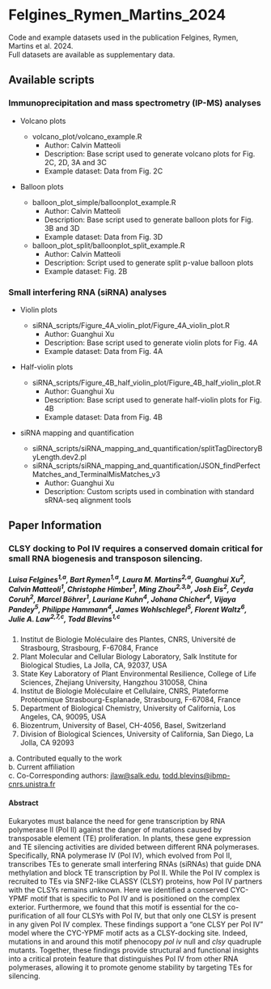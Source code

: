 # Felgines_Rymen_Martins_2024
Code and example datasets used in the publication Felgines, Rymen, Martins et al. 2024.  
Full datasets are available as supplementary data.

## Available scripts

### Immunoprecipitation and mass spectrometry (IP-MS) analyses

- Volcano plots
  - volcano_plot/volcano_example.R
    - Author: Calvin Matteoli
    - Description: Base script used to generate volcano plots for Fig. 2C, 2D, 3A and 3C
    - Example dataset: Data from Fig. 2C

- Balloon plots
  - balloon_plot_simple/balloonplot_example.R
    - Author: Calvin Matteoli
    - Description: Base script used to generate balloon plots for Fig. 3B and 3D
    - Example dataset: Data from Fig. 3D
  - balloon_plot_split/balloonplot_split_example.R
    - Author: Calvin Matteoli
    - Description: Script used to generate split p-value balloon plots
    - Example dataset: Fig. 2B
   
### Small interfering RNA (siRNA) analyses

- Violin plots
  - siRNA_scripts/Figure_4A_violin_plot/Figure_4A_violin_plot.R
    - Author: Guanghui Xu
    - Description: Base script used to generate violin plots for Fig. 4A
    - Example dataset: Data from Fig. 4A

- Half-violin plots
  - siRNA_scripts/Figure_4B_half_violin_plot/Figure_4B_half_violin_plot.R
    - Author: Guanghui Xu
    - Description: Base script used to generate half-violin plots for Fig. 4B
    - Example dataset: Data from Fig. 4B

- siRNA mapping and quantification
  - siRNA_scripts/siRNA_mapping_and_quantification/splitTagDirectoryByLength.dev2.pl
  - siRNA_scripts/siRNA_mapping_and_quantification/JSON_findPerfectMatches_and_TerminalMisMatches_v3
    - Author: Guanghui Xu
    - Description: Custom scripts used in combination with standard sRNA-seq alignment tools

## Paper Information
### CLSY docking to Pol IV requires a conserved domain critical for small RNA biogenesis and transposon silencing.

##### Luisa Felgines<sup>1,a</sup>, Bart Rymen<sup>1,a</sup>, Laura M. Martins<sup>2,a</sup>, Guanghui Xu<sup>2</sup>, Calvin Matteoli<sup>1</sup>, Christophe Himber<sup>1</sup>, Ming Zhou<sup>2,3,b</sup>, Josh Eis<sup>2</sup>, Ceyda Coruh<sup>2</sup>, Marcel Böhrer<sup>1</sup>, Lauriane Kuhn<sup>4</sup>, Johana Chicher<sup>4</sup>, Vijaya Pandey<sup>5</sup>, Philippe Hammann<sup>4</sup>, James Wohlschlegel<sup>5</sup>, Florent Waltz<sup>6</sup>, Julie A. Law<sup>2,7,c</sup>, Todd Blevins<sup>1,c</sup>

1.	Institut de Biologie Moléculaire des Plantes, CNRS, Université de Strasbourg, Strasbourg, F-67084, France
2.	Plant Molecular and Cellular Biology Laboratory, Salk Institute for Biological Studies, La Jolla, CA, 92037, USA
3.	State Key Laboratory of Plant Environmental Resilience, College of Life Sciences, Zhejiang University, Hangzhou 310058, China
4.	Institut de Biologie Moléculaire et Cellulaire, CNRS, Plateforme Protéomique Strasbourg-Esplanade, Strasbourg, F-67084, France
5.	Department of Biological Chemistry, University of California, Los Angeles, CA, 90095, USA
6.	Biozentrum, University of Basel, CH-4056, Basel, Switzerland
7.	Division of Biological Sciences, University of California, San Diego, La Jolla, CA 92093

a. Contributed equally to the work  
b. Current affiliation  
c. Co-Corresponding authors: jlaw@salk.edu, todd.blevins@ibmp-cnrs.unistra.fr  

#### Abstract
Eukaryotes must balance the need for gene transcription by RNA polymerase II (Pol II) against the danger of mutations caused by transposable element (TE) proliferation. In plants, these gene expression and TE silencing activities are divided between different RNA polymerases. Specifically, RNA polymerase IV (Pol IV), which evolved from Pol II, transcribes TEs to generate small interfering RNAs (siRNAs) that guide DNA methylation and block TE transcription by Pol II. While the Pol IV complex is recruited to TEs via SNF2-like CLASSY (CLSY) proteins, how Pol IV partners with the CLSYs remains unknown. Here we identified a conserved CYC-YPMF motif that is specific to Pol IV and is positioned on the complex exterior. Furthermore, we found that this motif is essential for the co-purification of all four CLSYs with Pol IV, but that only one CLSY is present in any given Pol IV complex. These findings support a “one CLSY per Pol IV” model where the CYC-YPMF motif acts as a CLSY-docking site. Indeed, mutations in and around this motif phenocopy _pol iv_ null and _clsy_ quadruple mutants. Together, these findings provide structural and functional insights into a critical protein feature that distinguishes Pol IV from other RNA polymerases, allowing it to promote genome stability by targeting TEs for silencing.
